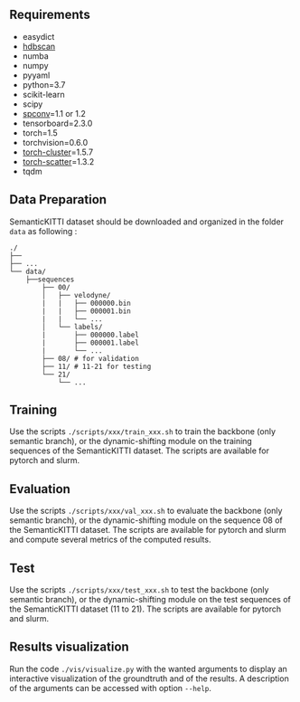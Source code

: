 ## Requirements
- easydict
- [hdbscan](https://pypi.org/project/hdbscan/)
- numba
- numpy
- pyyaml
- python=3.7
- scikit-learn
- scipy
- [spconv](https://github.com/traveller59/spconv)=1.1 or 1.2
- tensorboard=2.3.0
- torch=1.5
- torchvision=0.6.0
- [torch-cluster](https://github.com/rusty1s/pytorch_cluster)=1.5.7
- [torch-scatter](https://github.com/rusty1s/pytorch_scatter)=1.3.2
- tqdm

## Data Preparation

SemanticKITTI dataset should be downloaded and organized in the folder `data` as following :

```
./
├── 
├── ...
└── data/
    ├──sequences
        ├── 00/           
        │   ├── velodyne/	
        |   |	├── 000000.bin
        |   |	├── 000001.bin
        |   |	└── ...
        │   └── labels/ 
        |       ├── 000000.label
        |       ├── 000001.label
        |       └── ...
        ├── 08/ # for validation
        ├── 11/ # 11-21 for testing
        └── 21/
	        └── ...
```

## Training

Use the scripts `./scripts/xxx/train_xxx.sh` to train the backbone (only semantic branch), or the dynamic-shifting module on the training sequences of the SemanticKITTI dataset. The scripts are available for pytorch and slurm.

## Evaluation

Use the scripts `./scripts/xxx/val_xxx.sh` to evaluate the backbone (only semantic branch), or the dynamic-shifting module on the sequence 08 of the SemanticKITTI dataset. The scripts are available for pytorch and slurm and compute several metrics of the computed results.

## Test

Use the scripts `./scripts/xxx/test_xxx.sh` to test the backbone (only semantic branch), or the dynamic-shifting module on the test sequences of the SemanticKITTI dataset (11 to 21). The scripts are available for pytorch and slurm.

## Results visualization

Run the code `./vis/visualize.py` with the wanted arguments to display an interactive visualization of the groundtruth and of the results. A description of the arguments can be accessed with option `--help`.